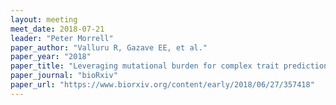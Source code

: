 ```yaml
---
layout: meeting
meet_date: 2018-07-21
leader: "Peter Morrell"
paper_author: "Valluru R, Gazave EE, et al."
paper_year: "2018"
paper_title: "Leveraging mutational burden for complex trait prediction in sorghum"
paper_journal: "bioRxiv"
paper_url: "https://www.biorxiv.org/content/early/2018/06/27/357418"
---
```

